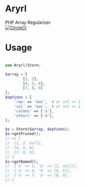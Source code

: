# Aryrl
PHP Array Regularizer  
[![CircleCI](https://circleci.com/gh/gorogoroyasu/aryrl.svg?style=svg)](https://circleci.com/gh/gorogoroyasu/aryrl)
# Usage

```php

use Aryrl/Store;

$array = [
        [1, 2],
        [4, 5, 6],
        [7, 8, 9]
];
$options = [
    'row' => 'max',  # or int >= 1
    'col' => 'max',  # or int >= 1
    'colmns' => ['a'],
    'others' => ['d'],
];

$s = Store($array, $options);
$s->getPruned();
// => [
//  [1, 2, null],
//  [4, 5, 6],
//  [7, 8, 9],
// ]
$s->getNamed();
//  ['a' => 1, 'b' => [2, null]],
//  ['a' => 4, 'b' => [5, 6]],
//  ['a' => 7, 'b' => [8, 9],
// ]
```

